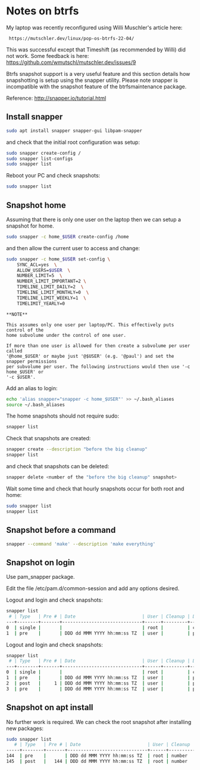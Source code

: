 # Notes on btrfs

My laptop was recently reconfigured using Willi Muschler's article here:

     https://mutschler.dev/linux/pop-os-btrfs-22-04/

This was successful except that Timeshift (as recommended by Willi) did not work.
Some feedback is here: https://github.com/wmutschl/mutschler.dev/issues/9

Btrfs snapshot support is a very useful feature and this section details how
snapshotting is setup using the snapper utility. Please note snapper is incompatible with the snapshot
feature of the btrfsmaintenance package.

Reference: http://snapper.io/tutorial.html

## Install snapper

```bash
sudo apt install snapper snapper-gui libpam-snapper
```

and check that the initial root configuration was setup:

```bash
sudo snapper create-config /
sudo snapper list-configs
sudo snapper list
```

Reboot your PC and check snapshots:

```bash
sudo snapper list
```

## Snapshot home

Assuming that there is only one user on the laptop then we can setup a snapshot for home.

```bash
sudo snapper -c home_$USER create-config /home
```

and then allow the current user to access and change:

```bash
sudo snapper -c home_$USER set-config \
	SYNC_ACL=yes  \
	ALLOW_USERS=$USER  \
	NUMBER_LIMIT=5  \
	NUMBER_LIMIT_IMPORTANT=2 \
	TIMELINE_LIMIT_DAILY=2  \
	TIMELINE_LIMIT_MONTHLY=0  \
	TIMELINE_LIMIT_WEEKLY=1  \
	TIMELIMIT_YEARLY=0
```

```
**NOTE**

This assumes only one user per laptop/PC. This effectively puts control of the
home subvolume under the control of one user.

If more than one user is allowed for then create a subvolume per user called
'@home_$USER' or maybe just '@$USER' (e.g. '@paul') and set the snapper permissions
per subvolume per user. The following instructions would then use '-c home_$USER' or
'-c $USER'.
```

Add an alias to login:

```bash
echo 'alias snapper="snapper -c home_$USER"' >> ~/.bash_aliases
source ~/.bash_aliases
```

The home snapshots should not require sudo:

```bash
snapper list
```

Check that snapshots are created:

```bash
snapper create --description "before the big cleanup"
snapper list
```

and check that snapshots can be deleted:


```bash
snapper delete <number of the "before the big cleanup" snapshot>
```

Wait some time and check that hourly snapshots occur for both root and home:

```bash
sudo snapper list
snapper list
```
## Snapshot before a command

```bash
snapper --command 'make' --description 'make everything'
```

## Snapshot on login

Use pam_snapper package.

Edit the file /etc/pam.d/common-session and add any options desired.

Logout and login and check snapshots:

```bash
snapper list
 # | Type   | Pre # | Date                         | User | Cleanup | Description | Userdata                           
---+--------+-------+------------------------------+------+---------+-------------+------------------------------------
0  | single |       |                              | root |         | current     |                                    
1  | pre    |       | DDD dd MMM YYYY hh:mm:ss TZ  | user |         | pam_snapper | service=gdm-password, tty=/dev/tty2
```

Logout and login and check snapshots:

```bash
snapper list
 # | Type   | Pre # | Date                         | User | Cleanup | Description | Userdata                           
---+--------+-------+------------------------------+------+---------+-------------+------------------------------------
0  | single |       |                              | root |         | current     |                                    
1  | pre    |       | DDD dd MMM YYYY hh:mm:ss TZ  | user |         | pam_snapper | service=gdm-password, tty=/dev/tty2
2  | post   |     1 | DDD dd MMM YYYY hh:mm:ss TZ  | user |         | pam_snapper | service=gdm-password, tty=/dev/tty2
3  | pre    |       | DDD dd MMM YYYY hh:mm:ss TZ  | user |         | pam_snapper | service=gdm-password, tty=/dev/tty2
```

## Snapshot on apt install

No further work is required. We can check the root snapshot after installing new packages:

```bash
sudo snapper list
   # | Type   | Pre # | Date                         | User | Cleanup  | Description | Userdata
-----+--------+-------+------------------------------+------+----------+-------------+---------
144  | pre    |       | DDD dd MMM YYYY hh:mm:ss TZ  | root | number   | apt         |         
145  | post   |   144 | DDD dd MMM YYYY hh:mm:ss TZ  | root | number   | apt         |         
```
